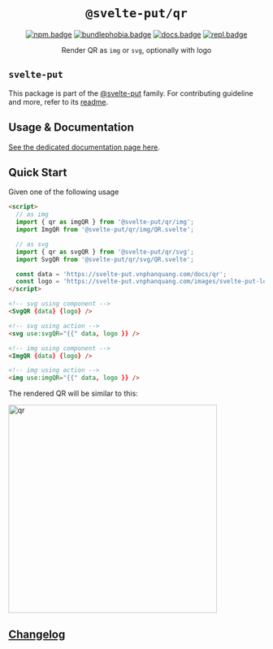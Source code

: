 <div align="center">

# `@svelte-put/qr`

[![npm.badge]][npm] [![bundlephobia.badge]][bundlephobia] [![docs.badge]][docs] [![repl.badge]][repl]

Render QR as `img` or `svg`, optionally with logo

</div>

## `svelte-put`

This package is part of the [@svelte-put][github.monorepo] family. For contributing guideline and more, refer to its [readme][github.monorepo].

## Usage & Documentation

[See the dedicated documentation page here][docs].

## Quick Start

Given one of the following usage

```html
<script>
  // as img
  import { qr as imgQR } from '@svelte-put/qr/img';
  import ImgQR from '@svelte-put/qr/img/QR.svelte';

  // as svg
  import { qr as svgQR } from '@svelte-put/qr/svg';
  import SvgQR from '@svelte-put/qr/svg/QR.svelte';

  const data = 'https://svelte-put.vnphanquang.com/docs/qr';
  const logo = 'https://svelte-put.vnphanquang.com/images/svelte-put-logo.svg';
</script>

<!-- svg using component -->
<SvgQR {data} {logo} />

<!-- svg using action -->
<svg use:svgQR="{{" data, logo }} />

<!-- img using component -->
<ImgQR {data} {logo} />

<!-- img using action -->
<img use:imgQR="{{" data, logo }} />
```

The rendered QR will be similar to this:

<img src="https://raw.githubusercontent.com/vnphanquang/svelte-put/main/packages/misc/qr/static/qr.svg" width="410" height="410" alt="qr">

## [Changelog][github.changelog]

<!-- github specifics -->

[github.monorepo]: https://github.com/vnphanquang/svelte-put
[github.changelog]: https://github.com/vnphanquang/svelte-put/blob/main/packages/actions/qr/CHANGELOG.md
[github.issues]: https://github.com/vnphanquang/svelte-put/issues?q=

<!-- heading badge -->

[npm.badge]: https://img.shields.io/npm/v/@svelte-put/qr
[npm]: https://www.npmjs.com/package/@svelte-put/qr
[bundlephobia.badge]: https://img.shields.io/bundlephobia/minzip/@svelte-put/qr?label=minzipped
[bundlephobia]: https://bundlephobia.com/package/@svelte-put/qr
[repl]: https://svelte.dev/repl/74c053b447e94244833f9c3d73210ae5
[repl.badge]: https://img.shields.io/static/v1?label=&message=Svelte+REPL&logo=svelte&logoColor=fff&color=ff3e00
[docs]: https://svelte-put.vnphanquang.com/docs/qr
[docs.badge]: https://img.shields.io/badge/-Docs%20Site-blue
